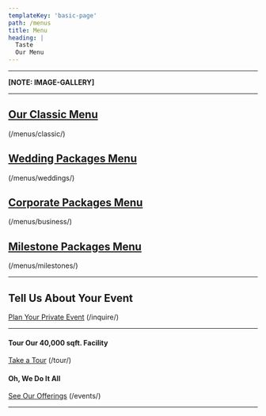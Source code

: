```yaml
---
templateKey: 'basic-page'
path: /menus
title: Menu
heading: |
  Taste
  Our Menu
---
```

---

**[NOTE: IMAGE-GALLERY]**

---

## [Our Classic Menu](/menus/classic/)
(/menus/classic/)

## [Wedding Packages Menu](/menus/weddings/)
(/menus/weddings/)

## [Corporate Packages Menu](/menus/business/)
(/menus/business/)

## [Milestone Packages Menu](/menus/milestones/)
(/menus/milestones/)

---

## Tell Us About Your Event
[Plan Your Private Event](/inquire/) (/inquire/)

---

#### Tour Our 40,000 sqft. Facility
[Take a Tour](/tour/) (/tour/)

#### Oh, We Do It All
[See Our Offerings](/events/) (/events/)

---
